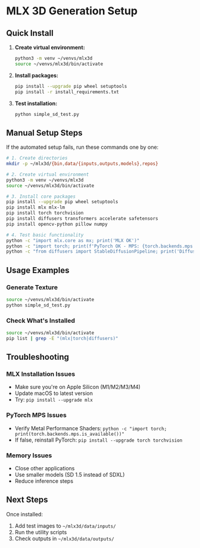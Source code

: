 # MLX 3D Generation Setup

## Quick Install

1. **Create virtual environment:**
   ```bash
   python3 -m venv ~/venvs/mlx3d
   source ~/venvs/mlx3d/bin/activate
   ```

2. **Install packages:**
   ```bash
   pip install --upgrade pip wheel setuptools
   pip install -r install_requirements.txt
   ```

3. **Test installation:**
   ```bash
   python simple_sd_test.py
   ```

## Manual Setup Steps

If the automated setup fails, run these commands one by one:

```bash
# 1. Create directories
mkdir -p ~/mlx3d/{bin,data/{inputs,outputs,models},repos}

# 2. Create virtual environment
python3 -m venv ~/venvs/mlx3d
source ~/venvs/mlx3d/bin/activate

# 3. Install core packages
pip install --upgrade pip wheel setuptools
pip install mlx mlx-lm
pip install torch torchvision
pip install diffusers transformers accelerate safetensors
pip install opencv-python pillow numpy

# 4. Test basic functionality
python -c "import mlx.core as mx; print('MLX OK')"
python -c "import torch; print(f'PyTorch OK - MPS: {torch.backends.mps.is_available()}')"
python -c "from diffusers import StableDiffusionPipeline; print('Diffusers OK')"
```

## Usage Examples

### Generate Texture
```bash
source ~/venvs/mlx3d/bin/activate
python simple_sd_test.py
```

### Check What's Installed
```bash
source ~/venvs/mlx3d/bin/activate
pip list | grep -E "(mlx|torch|diffusers)"
```

## Troubleshooting

### MLX Installation Issues
- Make sure you're on Apple Silicon (M1/M2/M3/M4)
- Update macOS to latest version
- Try: `pip install --upgrade mlx`

### PyTorch MPS Issues
- Verify Metal Performance Shaders: `python -c "import torch; print(torch.backends.mps.is_available())"`
- If false, reinstall PyTorch: `pip install --upgrade torch torchvision`

### Memory Issues
- Close other applications
- Use smaller models (SD 1.5 instead of SDXL)
- Reduce inference steps

## Next Steps

Once installed:
1. Add test images to `~/mlx3d/data/inputs/`
2. Run the utility scripts
3. Check outputs in `~/mlx3d/data/outputs/`